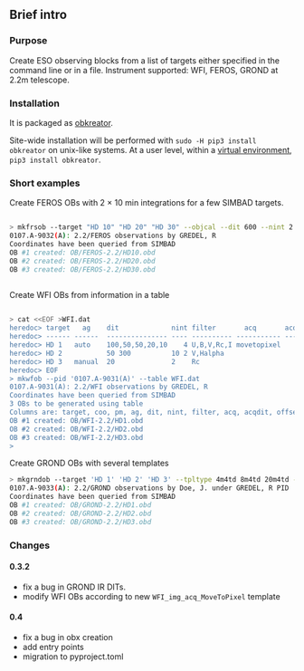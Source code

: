## Brief intro

### Purpose

Create ESO observing blocks from a list of targets either specified in the command line or in a file. Instrument supported: WFI, FEROS, GROND at 2.2m telescope.

### Installation

It is packaged as [obkreator](https://pypi.org/project/obkreator/).

Site-wide installation will be performed with `sudo -H pip3 install obkreator` on unix-like systems. At a user level, within a [virtual environment](https://docs.python.org/3/library/venv.html "venv package"), `pip3 install obkreator`. 

### Short examples

Create FEROS OBs with 2 × 10 min integrations for a few SIMBAD targets.

```sh

> mkfrsob --target "HD 10" "HD 20" "HD 30" --objcal --dit 600 --nint 2 --pid '0107.A-9032(A)'
0107.A-9032(A): 2.2/FEROS observations by GREDEL, R
Coordinates have been queried from SIMBAD
OB #1 created: OB/FEROS-2.2/HD10.obd
OB #2 created: OB/FEROS-2.2/HD20.obd
OB #3 created: OB/FEROS-2.2/HD30.obd
 
```

Create WFI OBs from information in a table
```sh

> cat <<EOF >WFI.dat
heredoc> target   ag    dit             nint filter       acq       acqdit offsets
heredoc> ------ ------  --------------- ---- ---------- ----------- ------ -------------       
heredoc> HD 1   auto    100,50,50,20,10    4 U,B,V,Rc,I movetopixel    200
heredoc> HD 2           50 300          10 2 V,Halpha
heredoc> HD 3   manual  20              2    Rc                            10,20 900,900
heredoc> EOF
> mkwfob --pid '0107.A-9031(A)' --table WFI.dat
0107.A-9031(A): 2.2/WFI observations by GREDEL, R
Coordinates have been queried from SIMBAD
3 OBs to be generated using table
Columns are: target, coo, pm, ag, dit, nint, filter, acq, acqdit, offsets
OB #1 created: OB/WFI-2.2/HD1.obd
OB #2 created: OB/WFI-2.2/HD2.obd
OB #3 created: OB/WFI-2.2/HD3.obd
>
```

Create GROND OBs with several templates

```sh
> mkgrndob --target 'HD 1' 'HD 2' 'HD 3' --tpltype 4m4td 8m4td 20m4td --pid '0107.A-9033(A)' --pi 'Doe, J.'
0107.A-9033(A): 2.2/GROND observations by Doe, J. under GREDEL, R PID
Coordinates have been queried from SIMBAD
OB #1 created: OB/GROND-2.2/HD1.obd
OB #2 created: OB/GROND-2.2/HD2.obd
OB #3 created: OB/GROND-2.2/HD3.obd
```

### Changes
 
#### 0.3.2

* fix a bug in GROND IR DITs.
* modify WFI OBs according to new `WFI_img_acq_MoveToPixel` template

#### 0.4

* fix a bug in obx creation
* add entry points
* migration to pyproject.toml 
